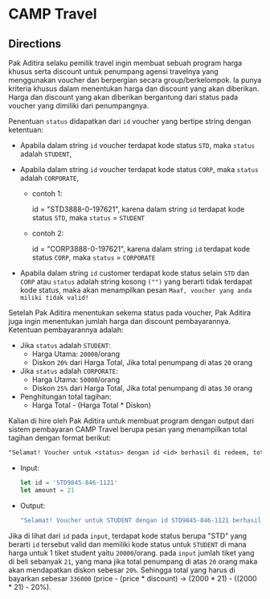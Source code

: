 # CAMP Travel

## Directions

Pak Aditira selaku pemilik travel ingin membuat sebuah program harga khusus serta discount untuk penumpang agensi travelnya yang menggunakan voucher dan berpergian secara group/berkelompok. Ia punya kriteria khusus dalam menentukan harga dan discount yang akan diberikan. Harga dan discount yang akan diberikan bergantung dari status pada voucher yang dimiliki dari penumpangnya.

Penentuan `status` didapatkan dari `id` voucher yang bertipe string dengan ketentuan:
- Apabila dalam string `id` voucher terdapat kode status `STD`, maka `status` adalah `STUDENT`,
- Apabila dalam string `id` voucher terdapat kode status `CORP`, maka `status` adalah `CORPORATE`,

  - contoh 1:

    id = "STD3888-0-197621", karena dalam string `id` terdapat kode status `STD`, maka `status` = `STUDENT`

  - contoh 2:

    id = "CORP3888-0-197621", karena dalam string `id` terdapat kode status `CORP`, maka `status` = `CORPORATE`

- Apabila dalam string `id` customer terdapat kode status selain `STD` dan `CORP` atau `status` adalah string kosong `("")` yang berarti tidak terdapat kode status, maka akan menampilkan pesan `Maaf, voucher yang anda miliki tidak valid!`

Setelah Pak Aditira menentukan sekema status pada voucher, Pak Aditira juga ingin menentukan jumlah harga dan discount pembayarannya. Ketentuan pembayarannya adalah:

- Jika `status` adalah `STUDENT`:
  - Harga Utama: `20000`/orang
  - Diskon `20%` dari Harga Total, Jika total penumpang di atas `20` orang
- Jika `status` adalah `CORPORATE`:
  - Harga Utama: `50000`/orang
  - Diskon `25%` dari Harga Total, Jika total penumpang di atas `30` orang
- Penghitungan total tagihan:
  - Harga Total - (Harga Total * Diskon)

Kalian di hire oleh Pak Aditira untuk membuat program dengan output dari sistem pembayaran CAMP Travel berupa pesan yang menampilkan total tagihan dengan format berikut:

```txt
"Selamat! Voucher untuk <status> dengan id <id> berhasil di redeem, total yang harus dibayarkan sebesar Rp. <total harga>."
```

- Input:
  ```js
  let id = 'STD9845-846-1121'
  let amount = 21
  ```

- Output:
  ```js
  "Selamat! Voucher untuk STUDENT dengan id STD9845-846-1121 berhasil di redeem, total yang harus dibayarkan sebesar Rp. 336000."
  ```

Jika di lihat dari `id` pada `input`, terdapat kode status berupa "STD" yang berarti `id` tersebut valid dan memiliki kode status untuk `STUDENT` di mana harga untuk 1 tiket student yaitu `20000`/orang. pada `input` jumlah tiket yang di beli sebanyak `21`, yang mana jika total penumpang di atas `20` orang maka akan mendapatkan diskon sebesar `20%`. Sehingga total yang harus di bayarkan sebesar `336000` (price - (price * discount) -> (2000 * 21) - ((2000 * 21) - 20%).